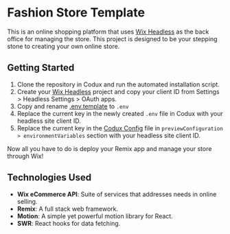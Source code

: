 # Fashion Store Template

This is an online shopping platform that uses [Wix Headless](https://www.wix.com/studio/developers/headless) as the back office for managing the store. This project is designed to be your stepping stone to creating your own online store.

## Getting Started

1. Clone the repository in Codux and run the automated installation script.
1. Create your [Wix Headless](https://dev.wix.com/docs/go-headless/getting-started/setup/general-setup/create-a-project) project and copy your client ID from Settings > Headless Settings > OAuth apps.
1. Copy and rename [.env.template](./.env.template) to `.env`
1. Replace the current key in the newly created `.env` file in Codux with your headless site client ID.
1. Replace the current key in the [Codux Config](./codux.config.json) file in `previewConfiguration > environmentVariables` section with your headless site client ID.

Now all you have to do is deploy your Remix app and manage your store through Wix!

## Technologies Used

- **Wix eCommerce API**: Suite of services that addresses needs in online selling.
- **Remix**: A full stack web framework.
- **Motion**: A simple yet powerful motion library for React.
- **SWR**: React hooks for data fetching.

